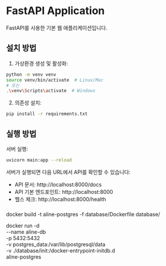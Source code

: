 # FastAPI Application

FastAPI를 사용한 기본 웹 애플리케이션입니다.

## 설치 방법

1. 가상환경 생성 및 활성화:
```bash
python -m venv venv
source venv/bin/activate  # Linux/Mac
# 또는
.\venv\Scripts\activate  # Windows
```

2. 의존성 설치:
```bash
pip install -r requirements.txt
```

## 실행 방법

서버 실행:
```bash
uvicorn main:app --reload
```

서버가 실행되면 다음 URL에서 API를 확인할 수 있습니다:
- API 문서: http://localhost:8000/docs
- API 기본 엔드포인트: http://localhost:8000
- 헬스 체크: http://localhost:8000/health


###
docker build -t aline-postgres -f database/Dockerfile database/


docker run -d \
    --name aline-db \
    -p 5432:5432 \
    -v postgres_data:/var/lib/postgresql/data \
    -v ./database/init:/docker-entrypoint-initdb.d \
    aline-postgres

